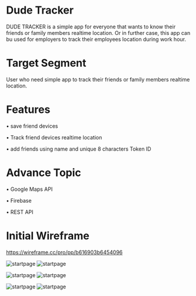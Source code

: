 # Dude Tracker

DUDE TRACKER is a simple app for everyone that wants to know their friends or family members realtime location. Or in further case, this app can bu used for employers to track their employees location during work hour.


# Target Segment

User who need simple app to track their friends or family members realtime location.


# Features

• save friend devices

• Track friend devices realtime location

• add friends using name and unique 8 characters Token ID




# Advance Topic

• Google Maps API 

• Firebase

• REST API



# Initial Wireframe


https://wireframe.cc/pro/pp/b616903b6454096



![startpage](https://github.com/mekas/mb1313600022/blob/master/1313617012/startpage.png)     ![startpage](https://github.com/mekas/mb1313600022/blob/master/1313617012/nameregister.png)

![startpage](https://github.com/mekas/mb1313600022/blob/master/1313617012/homescreen.png)     ![startpage](https://github.com/mekas/mb1313600022/blob/master/1313617012/viewallfriendslist.png)

  ![startpage](https://github.com/mekas/mb1313600022/blob/master/1313617012/addfriends.png)     ![startpage](https://github.com/mekas/mb1313600022/blob/master/1313617012/success%20add%20friend.png)

